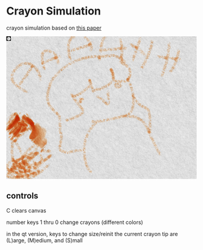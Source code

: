 # Crayon Simulation

crayon simulation based on [this paper](https://www.researchgate.net/publication/4038539_Simulating_wax_crayons)

![showcase image](crayon.png)


## controls

C clears canvas

number keys 1 thru 0 change crayons (different colors)

in the qt version, keys to change size/reinit the current crayon tip are (L)arge, (M)edium, and (S)mall
